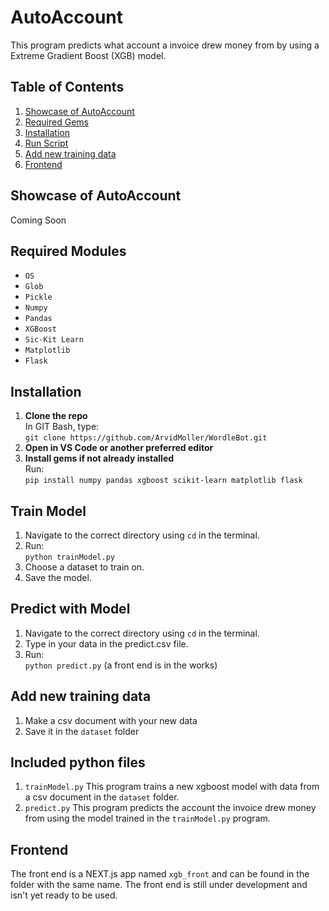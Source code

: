 # AutoAccount
This program predicts what account a invoice drew money from by using a Extreme Gradient Boost (XGB) model. 

## Table of Contents
1. [Showcase of AutoAccount](#showcase-of-autoaccount)
2. [Required Gems](#required-gems)  
3. [Installation](#installation)  
4. [Run Script](#run-script)  
5. [Add new training data](#add-new-training-data)
6. [Frontend](#frontend)

## Showcase of AutoAccount
Coming Soon

## Required Modules
- `OS`
- `Glob`
- `Pickle`
- `Numpy`
- `Pandas`
- `XGBoost`
- `Sic-Kit Learn`
- `Matplotlib`
- `Flask`


## Installation
1. **Clone the repo**  
   In GIT Bash, type:  
   `git clone https://github.com/ArvidMoller/WordleBot.git`
2. **Open in VS Code or another preferred editor**
3. **Install gems if not already installed**  
   Run:  
   `pip install numpy pandas xgboost scikit-learn matplotlib flask`

## Train Model
1. Navigate to the correct directory using `cd` in the terminal.
2. Run:  
   `python trainModel.py`
3. Choose a dataset to train on.
4. Save the model.

## Predict with Model
1. Navigate to the correct directory using `cd` in the terminal.
2. Type in your data in the predict.csv file.
3. Run:  
   `python predict.py`
(a front end is in the works)

## Add new training data
1. Make a csv document with your new data
2. Save it in the `dataset` folder

## Included python files
1. `trainModel.py`
   This program trains a new xgboost model with data from a csv document in the `dataset` folder.
2. `predict.py`
   This program predicts the account the invoice drew money from using the model trained in the `trainModel.py` program.

## Frontend
The front end is a NEXT.js app named `xgb_front` and can be found in the folder with the same name. The front end is still under development and isn't yet ready to be used. 
